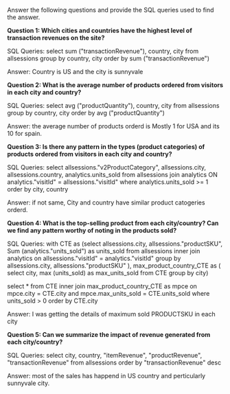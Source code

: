 Answer the following questions and provide the SQL queries used to find the answer.

    
**Question 1: Which cities and countries have the highest level of transaction revenues on the site?**


SQL Queries:
select sum ("transactionRevenue"), country, city from allsessions
group by country, city 
order by sum ("transactionRevenue")


Answer: Country is US and the city is sunnyvale




**Question 2: What is the average number of products ordered from visitors in each city and country?**


SQL Queries:
select avg ("productQuantity"), country, city from allsessions
group by country, city 
order by avg ("productQuantity")



Answer: the average number of products orderd is Mostly 1 for USA and its 10 for spain. 




**Question 3: Is there any pattern in the types (product categories) of products ordered from visitors in each city and country?**


SQL Queries:
select allsessions."v2ProductCategory", 
allsessions.city, allsessions.country, analytics.units_sold from allsessions 
join analytics ON analytics."visitId" = allsessions."visitId"
where analytics.units_sold >= 1
order by city, country


Answer: if not same, City and country have similar product catogeries orderd.  





**Question 4: What is the top-selling product from each city/country? Can we find any pattern worthy of noting in the products sold?**


SQL Queries:
with CTE as (select allsessions.city, 
 allsessions."productSKU", 
 Sum (analytics."units_sold") as units_sold
 from allsessions 
inner join analytics on allsessions."visitId" = analytics."visitId" 
group by allsessions.city, allsessions."productSKU"
),
max_product_country_CTE as (
select city, max (units_sold) as max_units_sold
from CTE 
group by city)

select * from CTE
inner join max_product_country_CTE as mpce on mpce.city = CTE.city and 
mpce.max_units_sold = CTE.units_sold
where units_sold > 0
order by CTE.city


Answer: I was getting the details of maximum sold PRODUCTSKU in each city 





**Question 5: Can we summarize the impact of revenue generated from each city/country?**

SQL Queries:
select city, country, "itemRevenue", "productRevenue", "transactionRevenue"  from allsessions
order by  "transactionRevenue" desc


Answer: most of the sales has happend in US country and perticularly sunnyvale city. 







